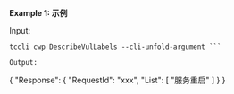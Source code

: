 **Example 1: 示例**



Input: 

```
tccli cwp DescribeVulLabels --cli-unfold-argument ```

Output: 
```
{
    "Response": {
        "RequestId": "xxx",
        "List": [
            "服务重启"
        ]
    }
}
```

